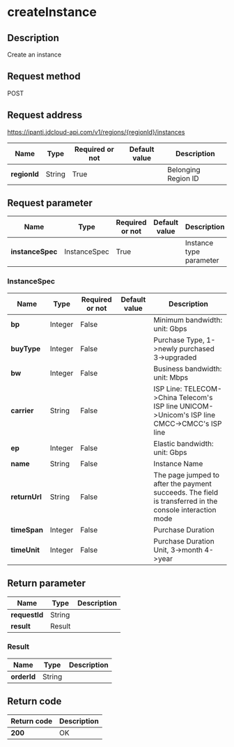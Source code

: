 # createInstance


## Description
Create an instance

## Request method
POST

## Request address
https://ipanti.jdcloud-api.com/v1/regions/{regionId}/instances

|Name|Type|Required or not|Default value|Description|
|---|---|---|---|---|
|**regionId**|String|True||Belonging Region ID|

## Request parameter
|Name|Type|Required or not|Default value|Description|
|---|---|---|---|---|
|**instanceSpec**|InstanceSpec|True||Instance type parameter|

### InstanceSpec
|Name|Type|Required or not|Default value|Description|
|---|---|---|---|---|
|**bp**|Integer|False||Minimum bandwidth: unit: Gbps|
|**buyType**|Integer|False||Purchase Type, 1->newly purchased  3->upgraded|
|**bw**|Integer|False||Business bandwidth: unit: Mbps|
|**carrier**|String|False||ISP Line: TELECOM->China Telecom's ISP line  UNICOM->Unicom's ISP line CMCC->CMCC's ISP line|
|**ep**|Integer|False||Elastic bandwidth: unit: Gbps|
|**name**|String|False||Instance Name|
|**returnUrl**|String|False||The page jumped to after the payment succeeds. The field is transferred in the console interaction mode|
|**timeSpan**|Integer|False||Purchase Duration|
|**timeUnit**|Integer|False||Purchase Duration Unit, 3->month  4->year|

## Return parameter
|Name|Type|Description|
|---|---|---|
|**requestId**|String||
|**result**|Result||


### Result
|Name|Type|Description|
|---|---|---|
|**orderId**|String||

## Return code
|Return code|Description|
|---|---|
|**200**|OK|
